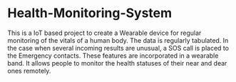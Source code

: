 # Health-Monitoring-System
This is a IoT based project to create a Wearable device for regular monitoring of the vitals of a human body. 
The data is regularly tabulated. 
In the case when several incoming results are unusual, a SOS call is placed to the Emergency contacts.
These features are incorporated in a wearable band.
It allows people to monitor the health statuses of their near and dear ones remotely.
